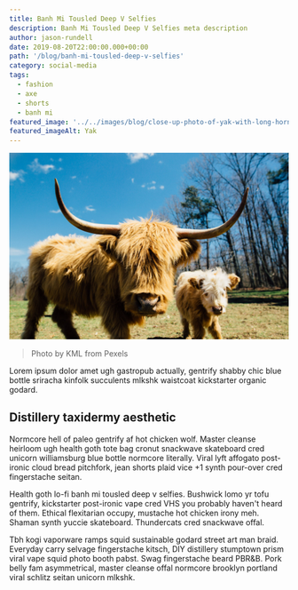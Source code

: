 ```yaml
---
title: Banh Mi Tousled Deep V Selfies
description: Banh Mi Tousled Deep V Selfies meta description
author: jason-rundell
date: 2019-08-20T22:00:00.000+00:00
path: '/blog/banh-mi-tousled-deep-v-selfies'
category: social-media
tags:
  - fashion
  - axe
  - shorts
  - banh mi
featured_image: '../../images/blog/close-up-photo-of-yak-with-long-horns-2382741.jpg'
featured_imageAlt: Yak
---
```


![Yak](../../images/blog/close-up-photo-of-yak-with-long-horns-2382741.jpg)

> Photo by KML from Pexels

Lorem ipsum dolor amet ugh gastropub actually, gentrify shabby chic blue bottle
sriracha kinfolk succulents mlkshk waistcoat kickstarter organic godard.

## Distillery taxidermy aesthetic

Normcore hell of paleo gentrify af hot chicken wolf. Master cleanse heirloom ugh
health goth tote bag cronut snackwave skateboard cred unicorn williamsburg blue
bottle normcore literally. Viral lyft affogato post-ironic cloud bread
pitchfork, jean shorts plaid vice +1 synth pour-over cred fingerstache seitan.

Health goth lo-fi banh mi tousled deep v selfies. Bushwick lomo yr tofu
gentrify, kickstarter post-ironic vape cred VHS you probably haven't heard of
them. Ethical flexitarian occupy, mustache hot chicken irony meh. Shaman synth
yuccie skateboard. Thundercats cred snackwave offal.

Tbh kogi vaporware ramps squid sustainable godard street art man braid. Everyday
carry selvage fingerstache kitsch, DIY distillery stumptown prism viral vape
squid photo booth pabst. Swag fingerstache beard PBR&B. Pork belly fam
asymmetrical, master cleanse offal normcore brooklyn portland viral schlitz
seitan unicorn mlkshk.
